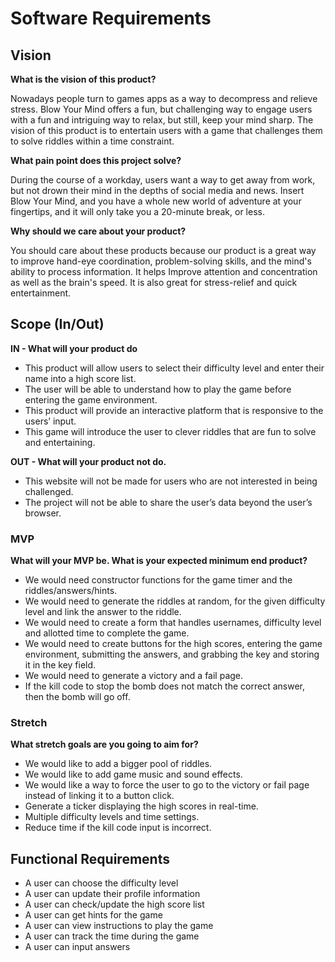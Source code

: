 # Software Requirements

## Vision

**What is the vision of this product?**

Nowadays people turn to games apps as a way to decompress and relieve stress. Blow Your Mind offers a fun, but challenging way to engage users with a fun and intriguing way to relax, but still, keep your mind sharp. The vision of this product is to entertain users with a game that challenges them to solve riddles within a time constraint. 

**What pain point does this project solve?**

During the course of a workday, users want a way to get away from work, but not drown their mind in the depths of social media and news. Insert Blow Your Mind, and you have a whole new world of adventure at your fingertips, and it will only take you a 20-minute break, or less.

**Why should we care about your product?**

You should care about these products because our product is a great way to improve hand-eye coordination, problem-solving skills, and the mind's ability to process information. It helps Improve attention and concentration as well as the brain's speed. It is also great for stress-relief and quick entertainment. 

## Scope (In/Out)

**IN - What will your product do**
- This product will allow users to select their difficulty level and enter their name into a high score list.
- The user will be able to understand how to play the game before entering the game environment.
- This product will provide an interactive platform that is responsive to the users’ input.
- This game will introduce the user to clever riddles that are fun to solve and entertaining.

**OUT - What will your product not do.**

- This website will not be made for users who are not interested in being challenged.
- The project will not be able to share the user’s data beyond the user’s browser.

### MVP

**What will your MVP be. What is your expected minimum end product?**

- We would need constructor functions for the game timer and the riddles/answers/hints.
- We would need to generate the riddles at random, for the given difficulty level and link the answer to the riddle.
- We would need to create a form that handles usernames, difficulty level and allotted time to complete the game.
- We would need to create buttons for the high scores, entering the game environment, submitting the answers, and grabbing the key and storing it in the key field.
- We would need to generate a victory and a fail page.
- If the kill code to stop the bomb does not match the correct answer, then the bomb will go off.


### Stretch

**What stretch goals are you going to aim for?**

- We would like to add a bigger pool of riddles.
- We would like to add game music and sound effects.
- We would like a way to force the user to go to the victory or fail page instead of linking it to a button click.
- Generate a ticker displaying the high scores in real-time.
- Multiple difficulty levels and time settings.
- Reduce time if the kill code input is incorrect.


## Functional Requirements

- A user can choose the difficulty level
- A user can update their profile information
- A user can check/update the high score list
- A user can get hints for the game
- A user can view instructions to play the game
- A user can track the time during the game
- A user can input answers